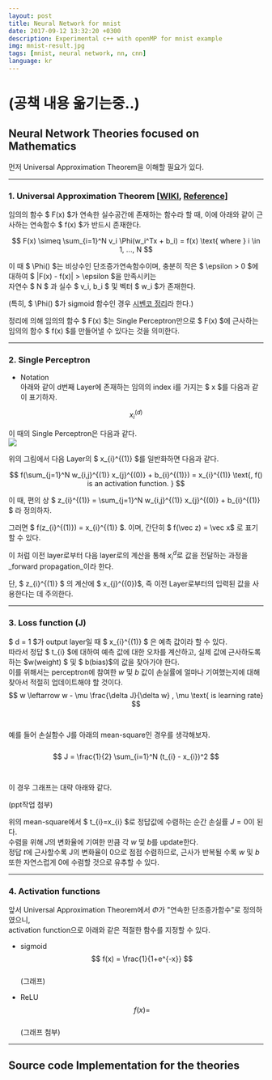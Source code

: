 ```yaml
---
layout: post
title: Neural Network for mnist
date: 2017-09-12 13:32:20 +0300
description: Experimental c++ with openMP for mnist example
img: mnist-result.jpg
tags: [mnist, neural network, nn, cnn]
language: kr
---
```

# (공책 내용 옮기는중..)

## Neural Network Theories focused on Mathematics

먼저 Universal Approximation Theorem을 이해할 필요가 있다.

----------------------------------------------------------------------------------------------------------------------------------

### 1. Universal Approximation Theorem [[WIKI](https://en.wikipedia.org/wiki/Universal_approximation_theorem), [Reference](http://mcneela.github.io/machine_learning/2017/03/21/Universal-Approximation-Theorem.html)]

임의의 함수 $ F(x) $가 연속한 실수공간에 존재하는 함수라 할 때, 이에 아래와 같이 근사하는 연속함수 $ f(x) $가 반드시 존재한다.  
  
$$ F(x) \simeq \sum_{i=1}^N v_i \Phi(w_i^Tx + b_i) = f(x) \text{ where } i \in 1, ..., N $$
  
이 때 $ \Phi() $는 비상수인 단조증가연속함수이며, 충분히 작은 $ \epsilon > 0 $에 대하여 $ |F(x) -  f(x)| > \epsilon $을 만족시키는  
자연수 $ N $ 과 실수 $ v_i, b_i $ 및 벡터 $ w_i $가 존재한다.  


(특히, $ \Phi() $가 sigmoid 함수인 경우 [시벤코 정리](https://ko.wikipedia.org/wiki/%EC%8B%9C%EB%B2%A4%EC%BD%94_%EC%A0%95%EB%A6%AC)라 한다.)

정리에 의해 임의의 함수 $ F(x) $는 Single Perceptron만으로 $ F(x) $에 근사하는 임의의 함수 $ f(x) $를 만들어낼 수 있다는 것을 의미한다.  

----------------------------------------------------------------------------------------------------------------------------------

### 2. Single Perceptron  
  * Notation  
  아래와 같이 d번째 Layer에 존재하는 임의의 index i를 가지는 $ x $를 다음과 같이 표기하자.  
  
  $$ x_{i}^{(d)} $$  
  
  이 때의 Single Perceptron은 다음과 같다.  
  <img src="http://artrointel.github.io/assets/projects/neural-network/perceptron.JPG" />  
  
  위의 그림에서 다음 Layer의 $ x_{i}^{(1)} $를 일반화하면 다음과 같다.  
    
  $$ f(\sum_{j=1}^N w_{i,j}^{(1)} x_{j}^{(0)} + b_{i}^{(1)}) = x_{i}^{(1)} \text{, f() is an activation function. } $$
    
  이 때, 편의 상 $ z_{i}^{(1)} = \sum_{j=1}^N w_{i,j}^{(1)} x_{j}^{(0)} + b_{i}^{(1)} $ 라 정의하자.  
  
  그러면 $ f(z_{i}^{(1)}) = x_{i}^{(1)} $. 이며, 간단히 $ f(\vec z) = \vec x$ 로 표기할 수 있다.  
  
  이 처럼 이전 layer로부터 다음 layer로의 계산을 통해 $x_{i}^{d}$로 값을 전달하는 과정을 _forward propagation_이라 한다.
    
  단, $ z_{i}^{(1)} $ 의 계산에 $ x_{j}^({0})$, 즉 이전 Layer로부터의 입력된 값을 사용한다는 데 주의한다.  
  
----------------------------------------------------------------------------------------------------------------------------------
  
### 3. Loss function (J)  
  
  $ d = 1 $가 output layer일 때 $ x_{i}^{(1)} $ 은 예측 값이라 할 수 있다.  
  따라서 정답 $ t_{i} $에 대하여 예측 값에 대한 오차를 계산하고, 실제 값에 근사하도록 하는 $w(weight) $ 및 $ b(bias)$의 값을 찾아가야 한다.  
  이를 위해서는 perceptron에 참여한 $w$ 및 $b$ 값이 손실률에 얼마나 기여했는지에 대해 찾아서 적절히 업데이트해야 할 것이다.
<br>
$$ w \leftarrow w - \mu \frac{\delta J}{\delta w} , \mu \text{ is learning rate} $$  
<br>
  예를 들어 손실함수 J를 아래의 mean-square인 경우를 생각해보자.  
<br>
$$ J = \frac{1}{2} \sum_{i=1}^N (t_{i} - x_{i})^2 $$  
<br>
  이 경우 그래프는 대략 아래와 같다.  
  
  (ppt작업 첨부)  
  
  위의 mean-square에서 $ t_{i}=x_{i} $로 정답값에 수렴하는 순간 손실률 $J = 0$이 된다.  
  수렴을 위해 $J$의 변화율에 기여한 만큼 각 $w$ 및 $b$를 update한다.  
  정답 $t$에 근사할수록 J의 변화율이 0으로 점점 수렴하므로, 근사가 반복될 수록 $w$ 및 $b$ 또한 자연스럽게 0에 수렴할 것으로 유추할 수 있다.  

----------------------------------------------------------------------------------------------------------------------------------
  
### 4. Activation functions
  앞서 Universal Approximation Theorem에서 $\Phi$가 "연속한 단조증가함수"로 정의하였으니,  
  activation function으로 아래와 같은 적절한 함수를 지정할 수 있다.
  
  * sigmoid  
  $$ f(x) = \frac{1}{1+e^{-x}} $$  
  (그래프)  
  
  * ReLU  
  $$ f(x) = $$  
  (그래프 첨부)
  
----------------------------------------------------------------------------------------------------------------------------------

## Source code Implementation for the theories

